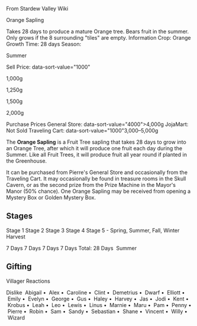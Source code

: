 From Stardew Valley Wiki

Orange Sapling

Takes 28 days to produce a mature Orange tree. Bears fruit in the summer. Only grows if the 8 surrounding "tiles" are empty. Information Crop: Orange Growth Time: 28 days Season:

Summer

Sell Price: data-sort-value="1000"

1,000g

1,250g

1,500g

2,000g

Purchase Prices General Store: data-sort-value="4000"&gt;4,000g JojaMart: Not Sold Traveling Cart: data-sort-value="1000"3,000–5,000g

The **Orange Sapling** is a Fruit Tree sapling that takes 28 days to grow into an Orange Tree, after which it will produce one fruit each day during the Summer. Like all Fruit Trees, it will produce fruit all year round if planted in the Greenhouse.

It can be purchased from Pierre's General Store and occasionally from the Traveling Cart. It may occasionally be found in treasure rooms in the Skull Cavern, or as the second prize from the Prize Machine in the Mayor's Manor (50% chance). One Orange Sapling may be received from opening a Mystery Box or Golden Mystery Box.

## Stages

Stage 1 Stage 2 Stage 3 Stage 4 Stage 5 - Spring, Summer, Fall, Winter Harvest

7 Days 7 Days 7 Days 7 Days Total: 28 Days  Summer

## Gifting

Villager Reactions

Dislike  Abigail •  Alex •  Caroline •  Clint •  Demetrius •  Dwarf •  Elliott •  Emily •  Evelyn •  George •  Gus •  Haley •  Harvey •  Jas •  Jodi •  Kent •  Krobus •  Leah •  Leo •  Lewis •  Linus •  Marnie •  Maru •  Pam •  Penny •  Pierre •  Robin •  Sam •  Sandy •  Sebastian •  Shane •  Vincent •  Willy •  Wizard